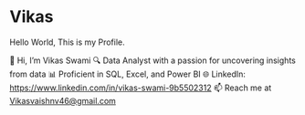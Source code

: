 # Vikas
Hello World, This is my Profile.

👋 Hi, I’m Vikas Swami
🔍 Data Analyst with a passion for uncovering insights from data
📊 Proficient in SQL, Excel, and Power BI
🌐 LinkedIn: https://www.linkedin.com/in/vikas-swami-9b5502312
📫 Reach me at Vikasvaishnv46@gmail.com
